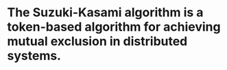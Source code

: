# The Suzuki-Kasami algorithm is a token-based algorithm for achieving mutual exclusion in distributed systems.
